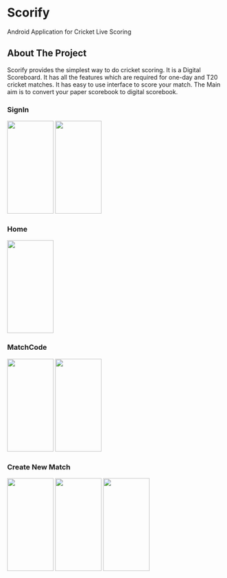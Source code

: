 # Scorify
Android Application for Cricket Live Scoring


## About The Project
Scorify provides the simplest way to do cricket scoring.
It is a Digital Scoreboard.
It has all the features which are required for one-day and T20 cricket matches.
It has easy to use interface to score your match. 
The Main aim is to convert your paper scorebook to digital scorebook. 


### SignIn
<img src="../master/Images/Screenshot_1583211450.png"  width="108" height="216" />  <img src="../master/Images/Screenshot_1583211461.png"  width="108" height="216" />

### Home
<img src="../master/Images/Screenshot_1583211474.png"  width="108" height="216" /> 

### MatchCode
<img src="../master/Images/Screenshot_1583211498.png"  width="108" height="216" />  <img src="../master/Images/Screenshot_1583211506.png"  width="108" height="216" />  
### Create New Match
<img src="../master/Images/Screenshot_1583212121.png"  width="108" height="216" />  <img src="../master/Images/Screenshot_1583212221.png"  width="108" height="216" /> <img src="../master/Images/Screenshot_1583212254.png"  width="108" height="216" />


